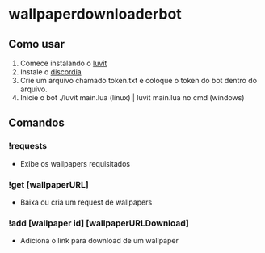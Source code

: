 # wallpaperdownloaderbot

## Como usar

1) Comece instalando o [luvit](https://luvit.io/install.html)
2) Instale o [discordia](https://github.com/SinisterRectus/Discordia)
3) Crie um arquivo chamado token.txt e coloque o token do bot dentro do arquivo.
4) Inicie o bot ./luvit main.lua (linux) | luvit main.lua no cmd (windows)

## Comandos

### !requests
- Exibe os wallpapers requisitados

### !get [wallpaperURL]
- Baixa ou cria um request de wallpapers

### !add [wallpaper id] [wallpaperURLDownload]
- Adiciona o link para download de um wallpaper
